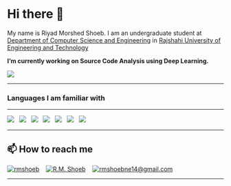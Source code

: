# Hi there 👋
My name is Riyad Morshed Shoeb. I am an undergraduate student at [Department of Computer Science and Engineering](https://www.cse.ruet.ac.bd/) in [Rajshahi University of Engineering and Technology](https://www.ruet.ac.bd)

**I’m currently working on Source Code Analysis using Deep Learning.**

<img src="https://github-readme-stats.vercel.app/api?username=rmShoeb"/>

---

### Languages I am familiar with
---
<img src="https://img.icons8.com/color/50/000000/c-programming.png"/>&nbsp;&nbsp;&nbsp;<img src="https://img.icons8.com/color/50/000000/c-plus-plus-logo.png"/>&nbsp;&nbsp;&nbsp;<img src="https://img.icons8.com/color/50/000000/python.png"/>&nbsp;&nbsp;&nbsp;<img src="https://img.icons8.com/nolan/50/java-coffee-cup-logo.png"/>&nbsp;&nbsp;&nbsp;<img src="https://img.icons8.com/offices/50/000000/php-logo.png"/>&nbsp;&nbsp;&nbsp;<img src="https://img.icons8.com/color/50/000000/html-5.png"/>&nbsp;&nbsp;&nbsp;<img src="https://img.icons8.com/color/50/000000/css3.png"/>&nbsp;&nbsp;&nbsp;

---

**📫 How to reach me**
----
[<img src="https://img.icons8.com/cute-clipart/50/000000/linkedin.png" alt="rmshoeb"/>](https://www.linkedin.com/in/rmshoeb)&nbsp;&nbsp;&nbsp;
[<img src="https://img.icons8.com/cute-clipart/50/000000/facebook-new.png" alt="R.M. Shoeb"/>](https://www.facebook.com/rmShoeb14)&nbsp;&nbsp;&nbsp;
<a href="mailto:rmshoebne14@gmail.com"><img src="https://img.icons8.com/fluent/50/000000/gmail.png" alt="rmshoebne14@gmail.com"/></a>

---

<!--
**rmShoeb/rmShoeb** is a ✨ _special_ ✨ repository because its `README.md` (this file) appears on your GitHub profile.

Here are some ideas to get you started:

- 🔭 I’m currently working on ...
- 🌱 I’m currently learning ...
- 👯 I’m looking to collaborate on ...
- 🤔 I’m looking for help with ...
- 💬 Ask me about ...
- 📫 How to reach me: ...
- 😄 Pronouns: ...
- ⚡ Fun fact: ...
https://github.com/anuraghazra/github-readme-stats
https://simpleicons.org/
<img src="" alt="" width="25px">
-->
